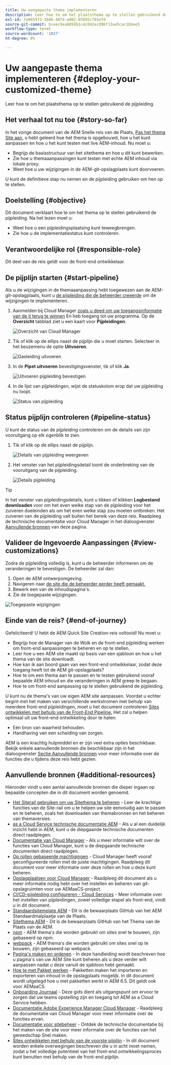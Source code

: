 ```yaml
---
title: Uw aangepaste thema implementeren
description: Leer hoe te om het plaatsthema op te stellen gebruikend de pijpleiding.
exl-id: fe065972-39db-4074-a802-85895c701efd
source-git-commit: bceec9ea6858b1c4c042ecd96f13ae5cac1bbee5
workflow-type: tm+mt
source-wordcount: '1027'
ht-degree: 0%

---
```


# Uw aangepaste thema implementeren {#deploy-your-customized-theme}

Leer hoe te om het plaatsthema op te stellen gebruikend de pijpleiding.

## Het verhaal tot nu toe {#story-so-far}

In het vorige document van de AEM Snelle reis van de Plaats, [Pas het thema Site aan,](customize-theme.md) u hebt geleerd hoe het thema is opgebouwd, hoe u het kunt aanpassen en hoe u het kunt testen met live AEM-inhoud. Nu moet u:

* Begrijp de basisstructuur van het sitethema en hoe u dit kunt bewerken.
* Zie hoe u themaaanpassingen kunt testen met echte AEM inhoud via lokale proxy.
* Weet hoe u uw wijzigingen in de AEM-git-opslagplaats kunt doorvoeren.

U kunt de definitieve stap nu nemen en de pijpleiding gebruiken om hen op te stellen.

## Doelstelling {#objective}

Dit document verklaart hoe te om het thema op te stellen gebruikend de pijpleiding. Na het lezen moet u:

* Weet hoe u een pijpleidingsplaatsing kunt teweegbrengen.
* Zie hoe u de implementatiestatus kunt controleren.

## Verantwoordelijke rol {#responsible-role}

Dit deel van de reis geldt voor de front-end ontwikkelaar.

## De pijplijn starten {#start-pipeline}

Als u de wijzigingen in de themaaanpassing hebt toegewezen aan de AEM-git-opslagplaats, kunt u [de pijpleiding die de beheerder creeerde](pipeline-setup.md) om de wijzigingen te implementeren.

1. Aanmelden bij Cloud Manager [zoals u deed om uw toegangsinformatie van de it terug te winnen](retrieve-access.md) En heb toegang tot uw programma. Op de **Overzicht** tabblad ziet u een kaart voor **Pijpleidingen**.

   ![Overzicht van Cloud Manager](assets/cloud-manager-overview.png)

1. Tik of klik op de ellips naast de pijplijn die u moet starten. Selecteer in het keuzemenu de optie **Uitvoeren**.

   ![Gasleiding uitvoeren](assets/run-pipeline.png)

1. In de **Pipet uitvoeren** bevestigingsvenster, tik of klik **Ja**.

   ![Uitvoeren pijpleiding bevestigen](assets/pipeline-confirm.png)

1. In de lijst van pijpleidingen, wijst de statuskolom erop dat uw pijpleiding nu loopt.

   ![Status van pijpleiding](assets/pipeline-running.png)

## Status pijplijn controleren {#pipeline-status}

U kunt de status van de pijpleiding controleren om de details van zijn vooruitgang op elk ogenblik te zien.

1. Tik of klik op de ellips naast de pijplijn.

   ![Details van pijpleiding weergeven](assets/view-pipeline-details.png)

1. Het venster van het pijpleidingsdetail toont de onderbreking van de vooruitgang van de pijpleiding.

   ![Details pijpleiding](assets/pipeline-details.png)

>[!TIP]
>
>In het venster van pijpleidingsdetails, kunt u tikken of klikken **Logbestand downloaden** voor om het even welke stap van de pijpleiding voor het zuiveren doeleinden als om het even welke stap zou moeten ontbreken. Het zuiveren van de pijpleiding valt buiten het bereik van deze reis. Raadpleeg de technische documentatie voor Cloud Manager in het dialoogvenster [Aanvullende bronnen](#additional-resources) van deze pagina.

## Valideer de Ingevoerde Aanpassingen {#view-customizations}

Zodra de pijpleiding volledig is, kunt u de beheerder informeren om de veranderingen te bevestigen. De beheerder zal dan:

1. Open de AEM ontwerpomgeving.
1. Navigeren naar [de site die de beheerder eerder heeft gemaakt.](create-site.md)
1. Bewerk een van de inhoudspagina&#39;s.
1. Zie de toegepaste wijzigingen.

![Toegepaste wijzigingen](assets/changes-applied.png)

## Einde van de reis? {#end-of-journey}

Gefeliciteerd! U hebt de AEM Quick Site Creation-reis voltooid! Nu moet u:

* Begrijp hoe de Manager van de Wolk en de front-end pijpleiding werken om front-end aanpassingen te beheren en op te stellen.
* Leer hoe u een AEM site maakt op basis van een sjabloon en hoe u het thema van de site downloadt.
* Hoe kan ik aan boord gaan van een front-end ontwikkelaar, zodat deze toegang heeft tot de AEM git-opslagplaats?
* Hoe te om een thema aan te passen en te testen gebruikend vooraf bepaalde AEM inhoud en die veranderingen in AEM greep te begaan.
* Hoe te om front-end aanpassing op te stellen gebruikend de pijpleiding.

U kunt nu de thema&#39;s van uw eigen AEM site aanpassen. Voordat u echter begint met het maken van verschillende werkstromen met behulp van meerdere front-end pijpleidingen, moet u het document controleren [Sites ontwikkelen met behulp van de Front-End Pipeline.](/help/implementing/developing/introduction/developing-with-front-end-pipelines.md) Het zal u helpen optimaal uit uw front-end ontwikkeling door te halen:

* Eén bron van waarheid behouden.
* Handhaving van een scheiding van zorgen.

AEM is een krachtig hulpmiddel en er zijn veel extra opties beschikbaar. Bekijk enkele aanvullende bronnen die beschikbaar zijn in het dialoogvenster [Sectie Aanvullende bronnen](#additional-resources) voor meer informatie over de functies die u tijdens deze reis hebt gezien.

## Aanvullende bronnen {#additional-resources}

Hieronder vindt u een aantal aanvullende bronnen die dieper ingaan op bepaalde concepten die in dit document worden genoemd.

* [Het Siterail gebruiken om uw Sitethema te beheren](/help/sites-cloud/administering/site-creation/site-rail.md) - Leer de krachtige functies van de Site-rail om u te helpen uw site eenvoudig aan te passen en te beheren, zoals het downloaden van themabronnen en het beheren van themaversies.
* [as a Cloud Service technische documentatie AEM](https://experienceleague.adobe.com/docs/experience-manager-cloud-service.html) - Als u al een duidelijk inzicht hebt in AEM, kunt u de diepgaande technische documenten direct raadplegen.
* [Documentatie van Cloud Manager](https://experienceleague.adobe.com/docs/experience-manager-cloud-service/onboarding/onboarding-concepts/cloud-manager-introduction.html) - Als u meer informatie wilt over de functies van Cloud Manager, kunt u de diepgaande technische documenten direct raadplegen.
* [Op rollen gebaseerde machtigingen](https://experienceleague.adobe.com/docs/experience-manager-cloud-manager/using/requirements/role-based-permissions.html) - Cloud Manager heeft vooraf geconfigureerde rollen met de juiste machtigingen. Raadpleeg dit document voor meer informatie over deze rollen en hoe u deze kunt beheren.
* [Opslagplaatsen voor Cloud Manager](/help/implementing/cloud-manager/managing-code/cloud-manager-repositories.md) - Raadpleeg dit document als u meer informatie nodig hebt over het instellen en beheren van git-opslagruimten voor uw AEMaaCS-project.
* [CI/CD-pijpleiding configureren - Cloud Services](/help/implementing/cloud-manager/configuring-pipelines/introduction-ci-cd-pipelines.md) - Meer informatie over het instellen van pijpleidingen, zowel volledige stapel als front-end, vindt u in dit document.
* [Standaardsitemplate AEM](https://github.com/adobe/aem-site-template-standard) - Dit is de bewaarplaats GitHub van het AEM Standaardmalplaatje van de Plaats.
* [Sitethema AEM](https://github.com/adobe/aem-site-template-standard-theme-e2e) - Dit is de bewaarplaats GitHub van het Thema van de Plaats van de AEM.
* [npm](https://www.npmjs.com) - AEM thema&#39;s die worden gebruikt om sites snel te bouwen, zijn gebaseerd op npm.
* [webpack](https://webpack.js.org) - AEM thema&#39;s die worden gebruikt om sites snel op te bouwen, zijn gebaseerd op webpack.
* [Pagina&#39;s maken en ordenen](/help/sites-cloud/authoring/fundamentals/organizing-pages.md) - In deze handleiding wordt beschreven hoe u pagina&#39;s van uw AEM Site kunt beheren als u deze verder wilt aanpassen nadat u deze vanuit de sjabloon hebt gemaakt.
* [Hoe te met Pakket werken](/help/implementing/developing/tools/package-manager.md) - Pakketten maken het importeren en exporteren van inhoud in de opslagplaats mogelijk. In dit document wordt uitgelegd hoe u met pakketten werkt in AEM 6.5. Dit geldt ook voor AEMaaCS.
* [Onboarding Journaal](/help/journey-onboarding/overview.md) - Deze gids dient als uitgangspunt om ervoor te zorgen dat uw teams opstelling zijn en toegang tot AEM as a Cloud Service hebben.
* [Documentatie Adobe Experience Manager Cloud Manager](https://experienceleague.adobe.com/docs/experience-manager-cloud-manager/using/introduction-to-cloud-manager.html) - Raadpleeg de documentatie van Cloud Manager voor meer informatie over de functies ervan.
* [Documentatie voor sitebeheer](/help/sites-cloud/administering/site-creation/create-site.md) - Ontdek de technische documentatie bij het maken van de site voor meer informatie over de functies van het gereedschap Snel maken.
* [Sites ontwikkelen met behulp van de voorste pijplijn](/help/implementing/developing/introduction/developing-with-front-end-pipelines.md) - In dit document worden enkele overwegingen beschreven die u in acht moet nemen, zodat u het volledige potentieel van het front-end ontwikkelingsproces kunt benutten met behulp van de front-end pijplijn.
